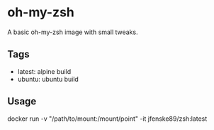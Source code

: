 # oh-my-zsh

A basic oh-my-zsh image with small tweaks.

## Tags

 - latest: alpine build
 - ubuntu: ubuntu build

## Usage

docker run -v "/path/to/mount:/mount/point" -it jfenske89/zsh:latest

